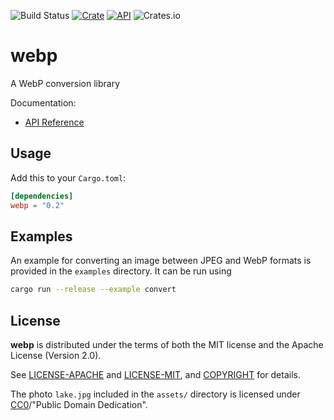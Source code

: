 ![Build Status](https://github.com/jaredforth/webp/actions/workflows/rust.yml/badge.svg)
[![Crate](https://img.shields.io/crates/v/webp.svg)](https://crates.io/crates/webp)
[![API](https://docs.rs/webp/badge.svg)](https://docs.rs/webp)
![Crates.io](https://img.shields.io/crates/d/webp)

# webp

A WebP conversion library

Documentation:
-   [API Reference](https://docs.rs/webp)


## Usage

Add this to your `Cargo.toml`:

```toml
[dependencies]
webp = "0.2"
```

## Examples

An example for converting an image between JPEG and WebP formats is provided in the 
`examples` directory. It can be run using 
```sh
cargo run --release --example convert
```

## License

**webp** is distributed under the terms of both the MIT license and the
Apache License (Version 2.0).

See [LICENSE-APACHE](LICENSE-APACHE) and [LICENSE-MIT](LICENSE-MIT), and
[COPYRIGHT](COPYRIGHT) for details.

The photo `lake.jpg` included in the `assets/` directory is licensed under 
[CC0](https://creativecommons.org/publicdomain/zero/1.0/)/"Public Domain Dedication". 
